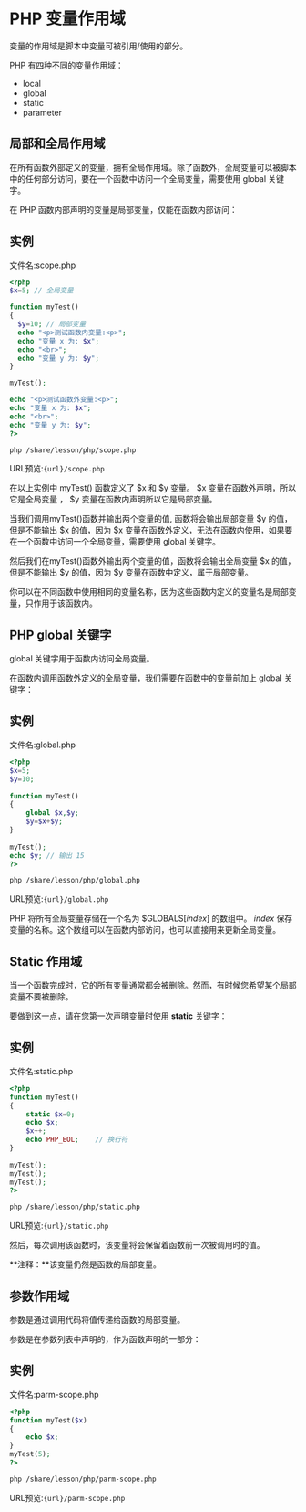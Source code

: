 # PHP 变量作用域

变量的作用域是脚本中变量可被引用/使用的部分。

PHP 有四种不同的变量作用域：

- local
- global
- static
- parameter

## 局部和全局作用域

在所有函数外部定义的变量，拥有全局作用域。除了函数外，全局变量可以被脚本中的任何部分访问，要在一个函数中访问一个全局变量，需要使用 global 关键字。

在 PHP 函数内部声明的变量是局部变量，仅能在函数内部访问：

## 实例

文件名:scope.php

```php
<?php
$x=5; // 全局变量

function myTest()
{
  $y=10; // 局部变量
  echo "<p>测试函数内变量:<p>";
  echo "变量 x 为: $x";
  echo "<br>";
  echo "变量 y 为: $y";
} 

myTest();

echo "<p>测试函数外变量:<p>";
echo "变量 x 为: $x";
echo "<br>";
echo "变量 y 为: $y";
?>
```

```bash
php /share/lesson/php/scope.php
```

URL预览:`{url}/scope.php`

在以上实例中 myTest() 函数定义了 $x 和 $y 变量。 $x 变量在函数外声明，所以它是全局变量 ， $y 变量在函数内声明所以它是局部变量。

当我们调用myTest()函数并输出两个变量的值, 函数将会输出局部变量 $y 的值，但是不能输出 $x 的值，因为 $x 变量在函数外定义，无法在函数内使用，如果要在一个函数中访问一个全局变量，需要使用 global 关键字。

然后我们在myTest()函数外输出两个变量的值，函数将会输出全局变量 $x 的值，但是不能输出 $y 的值，因为 $y 变量在函数中定义，属于局部变量。

你可以在不同函数中使用相同的变量名称，因为这些函数内定义的变量名是局部变量，只作用于该函数内。


## PHP global 关键字

global 关键字用于函数内访问全局变量。

在函数内调用函数外定义的全局变量，我们需要在函数中的变量前加上 global 关键字：

## 实例

文件名:global.php

```php
<?php
$x=5;
$y=10;
 
function myTest()
{
    global $x,$y;
    $y=$x+$y;
}
 
myTest();
echo $y; // 输出 15
?>
```

```bash
php /share/lesson/php/global.php
```

URL预览:`{url}/global.php`

PHP 将所有全局变量存储在一个名为 $GLOBALS[*index*] 的数组中。 *index* 保存变量的名称。这个数组可以在函数内部访问，也可以直接用来更新全局变量。

## Static 作用域

当一个函数完成时，它的所有变量通常都会被删除。然而，有时候您希望某个局部变量不要被删除。

要做到这一点，请在您第一次声明变量时使用 **static** 关键字：

## 实例

文件名:static.php

```php
<?php
function myTest()
{
    static $x=0;
    echo $x;
    $x++;
    echo PHP_EOL;    // 换行符
}
 
myTest();
myTest();
myTest();
?>
```

```bash
php /share/lesson/php/static.php
```

URL预览:`{url}/static.php`

然后，每次调用该函数时，该变量将会保留着函数前一次被调用时的值。

**注释：**该变量仍然是函数的局部变量。

## 参数作用域

参数是通过调用代码将值传递给函数的局部变量。

参数是在参数列表中声明的，作为函数声明的一部分：

## 实例

文件名:parm-scope.php

```php
<?php
function myTest($x)
{
    echo $x;
}
myTest(5);
?>
```

```bash
php /share/lesson/php/parm-scope.php
```

URL预览:`{url}/parm-scope.php`